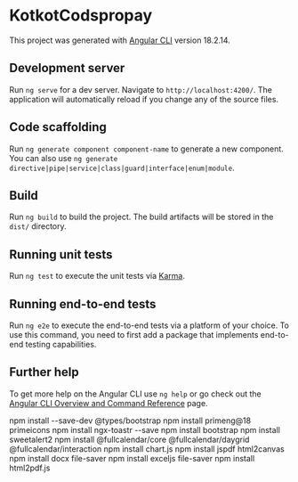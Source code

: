 # KotkotCodspropay

This project was generated with [Angular CLI](https://github.com/angular/angular-cli) version 18.2.14.

## Development server

Run `ng serve` for a dev server. Navigate to `http://localhost:4200/`. The application will automatically reload if you change any of the source files.

## Code scaffolding

Run `ng generate component component-name` to generate a new component. You can also use `ng generate directive|pipe|service|class|guard|interface|enum|module`.

## Build

Run `ng build` to build the project. The build artifacts will be stored in the `dist/` directory.

## Running unit tests

Run `ng test` to execute the unit tests via [Karma](https://karma-runner.github.io).

## Running end-to-end tests

Run `ng e2e` to execute the end-to-end tests via a platform of your choice. To use this command, you need to first add a package that implements end-to-end testing capabilities.

## Further help

To get more help on the Angular CLI use `ng help` or go check out the [Angular CLI Overview and Command Reference](https://angular.dev/tools/cli) page.



npm install --save-dev @types/bootstrap
npm install primeng@18 primeicons
npm install ngx-toastr --save
npm install bootstrap
npm install sweetalert2
npm install @fullcalendar/core @fullcalendar/daygrid @fullcalendar/interaction
npm install chart.js
npm install jspdf html2canvas
npm install docx file-saver
npm install exceljs file-saver
npm install html2pdf.js